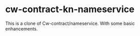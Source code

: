 # cw-contract-kn-nameservice
This is a clone of Cw-contract/nameservice. With some basic enhancements. 
